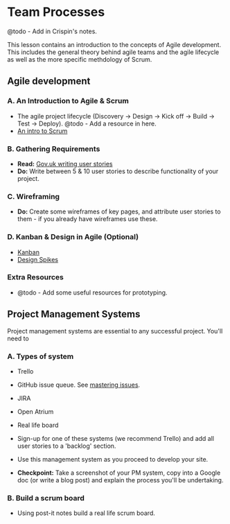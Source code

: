 Team Processes
==============

@todo - Add in Crispin's notes.

This lesson contains an introduction to the concepts of Agile development. This includes the general theory behind agile teams and the agile lifecycle as well as the more specific methdology of Scrum.

Agile development
-----------------

### A. An Introduction to Agile & Scrum

* The agile project lifecycle (Discovery -> Design -> Kick off -> Build -> Test -> Deploy). @todo - Add a resource in here.
* [An intro to Scrum](https://www.atlassian.com/agile/scrum)

### B. Gathering Requirements

* __Read:__ [Gov.uk writing user stories](https://www.gov.uk/service-manual/agile/writing-user-stories.html)
* __Do:__ Write between 5 & 10 user stories to describe functionality of your project.

### C. Wireframing

* __Do:__ Create some wireframes of key pages, and attribute user stories to them - if you already have wireframes use these.

### D. Kanban & Design in Agile (Optional)

* [Kanban](https://www.atlassian.com/agile/kanban)
* [Design Spikes](http://www.smashingmagazine.com/2012/11/06/design-spikes-fit-big-picture-ux-agile-development/)

### Extra Resources

* @todo - Add some useful resources for prototyping.

Project Management Systems
--------------------------

Project management systems are essential to any successful project. You'll need to

### A. Types of system

* Trello
* GitHub issue queue. See [mastering issues](https://guides.github.com/features/issues/).
* JIRA
* Open Atrium
* Real life board

* Sign-up for one of these systems (we recommend Trello) and add all user stories to a 'backlog' section.
* Use this management system as you proceed to develop your site.

* __Checkpoint:__ Take a screenshot of your PM system, copy into a Google doc (or write a blog post) and explain the process you'll be undertaking.

### B. Build a scrum board

* Using post-it notes build a real life scrum board.
